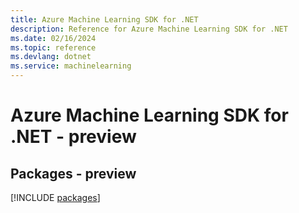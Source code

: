 ```yaml
---
title: Azure Machine Learning SDK for .NET
description: Reference for Azure Machine Learning SDK for .NET
ms.date: 02/16/2024
ms.topic: reference
ms.devlang: dotnet
ms.service: machinelearning
---
```

# Azure Machine Learning SDK for .NET - preview
## Packages - preview
[!INCLUDE [packages](machine-learning-index.md)]